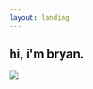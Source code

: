 ```yaml
---
layout: landing
---
```

<div class="transition-wrapper container">
    <h2 class="intro">hi, i'm bryan.</h2>
    <img class="focus face rounded-circle" src="../img/me.png"/>
     <!-- Create the bubbly, clickable icons for LinkedIn, Resume, Email, and GitHub using Font Awesome -->
    <div class="bubbly-icons">
        <a href="https://www.linkedin.com/in/bryanlais/" target="_blank" class="bubbly-icon">
            <i class="fa-brands fa-linkedin"></i>
        </a>
        <a href="https://docs.google.com/document/d/1fUIPTmvymAzpuX2TjVyDxc5L05BuaFRoxE9Ketp8FQE/edit?usp=sharing" target="_blank" class="bubbly-icon">
            <i class="fa-solid fa-file-pdf"></i>
        </a>
        <a href="mailto:bryanjlais@gmail.com" class="bubbly-icon">
            <i class="fa-solid fa-envelope"></i>
        </a>
        <a href="https://github.com/bryanlais" target="_blank" class="bubbly-icon">
            <i class="fa-brands fa-github"></i>
        </a>
    </div>
</div>


<script>
document.addEventListener("DOMContentLoaded", function () {
    // Preload the jump GIF
    const sitGif = new Image();
    sitGif.src = '../img/sit.gif';

    // Ensure that the background change happens only after the GIF is loaded
    sitGif.onload = function() {
        // Set a timeout to change the background after 5.23 seconds
        setTimeout(function () {
            // Add fade-out effect on body
            document.body.classList.add('loaded');
            // Get the background element
            let background = document.querySelector('.landing');

            // Apply the preloaded background GIF after it's loaded
            background.style.transition = "background-image 1s ease-in-out";
            const newBackground = `url(${sitGif.src})`;
            background.style.backgroundImage = newBackground;

            // No navigation to a new page, only the background change occurs here
        }, 5230);  // Wait for 5.23 seconds before changing the background
    };
});
</script>